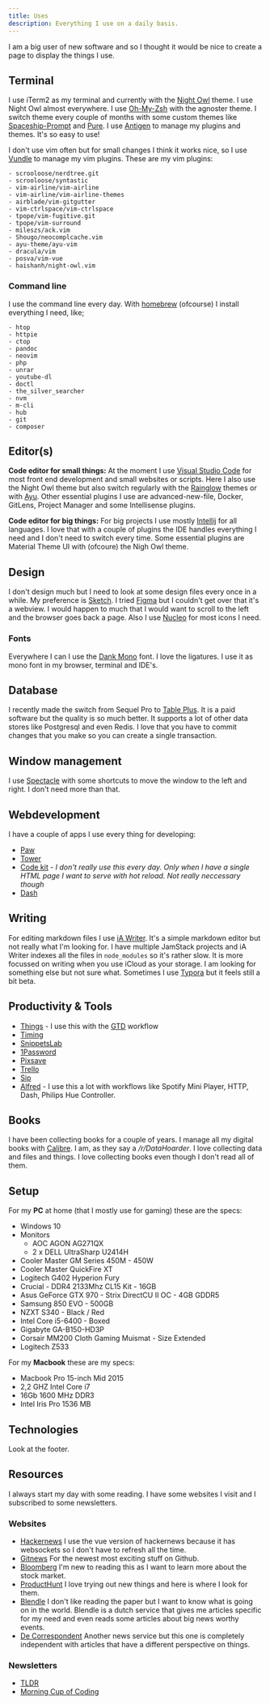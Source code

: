 ```yaml
---
title: Uses
description: Everything I use on a daily basis. 
---
```

I am a big user of new software and so I thought it would be nice to create a page to display the things I use. 

## Terminal

I use iTerm2 as my terminal and currently with the [Night Owl](https://github.com/nickcernis/iterm2-night-owl) theme. I use Night Owl almost everywhere. I use [Oh-My-Zsh](https://github.com/robbyrussell/oh-my-zsh) with the agnoster theme. I switch theme every couple of months with some custom themes like [Spaceship-Prompt](https://github.com/denysdovhan/spaceship-prompt) and [Pure](https://github.com/sindresorhus/pure). I use [Antigen](https://github.com/zsh-users/antigen) to manage my plugins and themes. It's so easy to use!

I don't use vim often but for small changes I think it works nice, so I use [Vundle](https://github.com/VundleVim/Vundle.vim) to manage my vim plugins. These are my vim plugins:

```
- scrooloose/nerdtree.git
- scrooloose/syntastic
- vim-airline/vim-airline
- vim-airline/vim-airline-themes
- airblade/vim-gitgutter
- vim-ctrlspace/vim-ctrlspace
- tpope/vim-fugitive.git
- tpope/vim-surround
- mileszs/ack.vim
- Shougo/neocomplcache.vim
- ayu-theme/ayu-vim
- dracula/vim
- posva/vim-vue
- haishanh/night-owl.vim
```

### Command line 
I use the command line every day. With [homebrew](https://brew.sh) (ofcourse) I install everything I need, like;

```
- htop
- httpie
- ctop
- pandoc
- neovim
- php 
- unrar
- youtube-dl
- doctl
- the_silver_searcher
- nvm
- m-cli
- hub
- git
- composer 
```

## Editor(s)
**Code editor for small things:** At the moment I use [Visual Studio Code](https://code.visualstudio.com/) for most front end development and small websites or scripts. Here I also use the Night Owl theme but also switch regularly with the [Rainglow](https://rainglow.io/) themes or with [Ayu](https://marketplace.visualstudio.com/items?itemName=teabyii.ayu). Other essential plugins I use are advanced-new-file, Docker, GitLens, Project Manager and some Intellisense plugins. 

**Code editor for big things:** For big projects I use mostly [Intellij](https://www.jetbrains.com/idea/) for all languages. I love that with a couple of plugins the IDE handles everything I need and I don't need to switch every time. Some essential plugins are Material Theme UI with (ofcoure) the Nigh Owl theme. 

## Design
I don't design much but I need to look at some design files every once in a while. My preference is [Sketch](https://www.sketch.com/). I tried [Figma](https://www.figma.com) but I couldn't get over that it's a webview. I would happen to much that I would want to scroll to the left and the browser goes back a page. Also I use [Nucleo](https://nucleoapp.com/) for most icons I need. 

### Fonts
Everywhere I can I use the [Dank Mono](https://dank.sh/) font. I love the ligatures. I use it as mono font in my browser, terminal and IDE's.

## Database
I recently made the switch from Sequel Pro to [Table Plus](https://tableplus.io/). It is a paid software but the quality is so much better. It supports a lot of other data stores like Postgresql and even Redis. I love that you have to commit changes that you make so you can create a single transaction. 

## Window management
I use [Spectacle](https://www.spectacleapp.com/) with some shortcuts to move the window to the left and right. I don't need more than that. 

## Webdevelopment
I have a couple of apps I use every thing for developing:
- [Paw](https://paw.cloud)
- [Tower](https://www.git-tower.com/)
- [Code kit](https://codekitapp.com/) - *I don't really use this every day. Only when I have a single HTML page I want to serve with hot reload. Not really neccessary though*
- [Dash](https://kapeli.com/dash) 

## Writing
For editing markdown files I use [iA Writer](https://ia.net/writer). It's a simple markdown editor but not really what I'm looking for. I have multiple JamStack projects and iA Writer indexes all the files in `node_modules` so it's rather slow. It is more focussed on writing when you use iCloud as your storage. I am looking for something else but not sure what. Sometimes I use [Typora](https://typora.io/) but it feels still a bit beta. 

## Productivity & Tools
- [Things](https://culturedcode.com/things/) - I use this with the [GTD](https://hamberg.no/gtd/) workflow
- [Timing](https://timingapp.com/)
- [SnippetsLab](https://www.renfei.org/snippets-lab/)
- [1Password](https://1password.com/)
- [Pixsave](http://www.littlehj.com/)
- [Trello](https://trello.com)
- [Sip](https://sipapp.io/)
- [Alfred](https://www.alfredapp.com/) - I use this a lot with workflows like Spotify Mini Player, HTTP, Dash, Philips Hue Controller.

## Books
I have been collecting books for a couple of years. I manage all my digital books with [Calibre](https://calibre-ebook.com/). I am, as they say a */r/DataHoarder*. I love collecting data and files and things. I love collecting books even though I don't read all of them. 


## Setup
For my **PC** at home (that I mostly use for gaming) these are the specs:
- Windows 10
- Monitors
    - AOC AGON AG271QX
    - 2 x DELL UltraSharp U2414H 
- Cooler Master GM Series 450M - 450W
- Cooler Master QuickFire XT
- Logitech G402 Hyperion Fury
- Crucial - DDR4 2133Mhz CL15 Kit - 16GB 
- Asus GeForce GTX 970 - Strix DirectCU II OC - 4GB GDDR5 
- Samsung 850 EVO - 500GB 
- NZXT S340 - Black / Red
- Intel Core i5-6400 - Boxed
- Gigabyte GA-B150-HD3P
- Corsair MM200 Cloth Gaming Muismat - Size Extended
- Logitech Z533 

For my **Macbook** these are my specs:
- Macbook Pro 15-inch Mid 2015
- 2,2 GHZ Intel Core i7
- 16Gb 1600 MHz DDR3
- Intel Iris Pro 1536 MB

## Technologies
Look at the footer.


## Resources
I always start my day with some reading. I have some websites I visit and I subscribed to some newsletters.

### Websites
- [Hackernews](https://vue-hn.herokuapp.com/top) I use the vue version of hackernews because it has websockets so I don't have to refresh all the time. 
- [Gitnews](https://git.news) For the newest most exciting stuff on Github. 
- [Bloomberg](https://www.bloomberg.com/europe) I'm new to reading this as I want to learn more about the stock market.
- [ProductHunt](https://www.producthunt.com/) I love trying out new things and here is where I look for them. 
- [Blendle](https://blendle.com) I don't like reading the paper but I want to know what is going on in the world. Blendle is a dutch service that gives me articles specific for my need and even reads some articles about big news worthy events.
- [De Correspondent](https://decorrespondent.nl/) Another news service but this one is completely independent with articles that have a different perspective on things. 

### Newsletters
- [TLDR](https://www.tldrnewsletter.com/) 
- [Morning Cup of Coding](https://www.humanreadablemag.com/morningcupofcoding) 

<!-- ## General workflow -->
